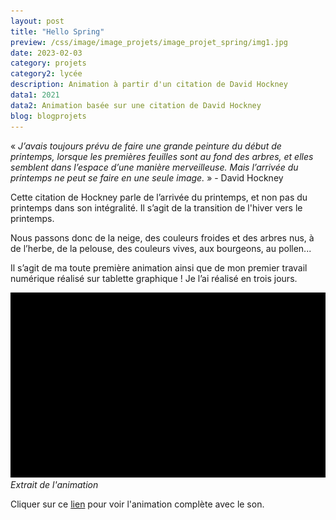 ```yaml
---
layout: post
title: "Hello Spring"
preview: /css/image/image_projets/image_projet_spring/img1.jpg
date: 2023-02-03
category: projets 
category2: lycée
description: Animation à partir d'un citation de David Hockney
data1: 2021
data2: Animation basée sur une citation de David Hockney
blog: blogprojets
---
```


« <i>J’avais toujours prévu de faire une grande peinture du début de printemps, lorsque les premières feuilles sont au fond des arbres, et elles semblent dans l’espace d’une manière merveilleuse. Mais l’arrivée du printemps ne peut se faire en une seule image.</i> » - David Hockney

Cette citation de Hockney parle de l’arrivée du printemps, et non pas du printemps dans son intégralité. Il s’agit de la transition de l'hiver vers le printemps.

Nous passons donc de la neige, des couleurs froides et des arbres nus, à de l’herbe, de la pelouse, des couleurs vives, aux bourgeons, au pollen... 

Il s’agit de ma toute première animation ainsi que de mon premier travail numérique réalisé sur tablette graphique ! Je l’ai réalisé en trois jours.

<img onclick="Zoom(this)" class="img-gallery" src="/css/image/image_projets/image_projet_spring/gif.gif">
<em>Extrait de l'animation</em>

Cliquer sur ce <a href="https://drive.google.com/file/d/10-k3yZbdivrJBV0E0Bm4OsT_VcaWwGZl/view?usp=sharing">lien</a> pour voir l'animation complète avec le son.


